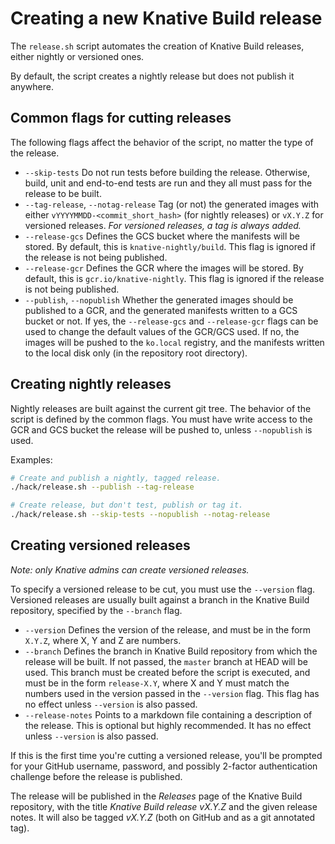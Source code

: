 # Creating a new Knative Build release

The `release.sh` script automates the creation of Knative Build releases, either
nightly or versioned ones.

By default, the script creates a nightly release but does not publish it
anywhere.

## Common flags for cutting releases

The following flags affect the behavior of the script, no matter the type of
the release.

- `--skip-tests` Do not run tests before building the release. Otherwise,
  build, unit and end-to-end tests are run and they all must pass for the
  release to be built.
- `--tag-release`, `--notag-release` Tag (or not) the generated images
  with either `vYYYYMMDD-<commit_short_hash>` (for nightly releases) or
  `vX.Y.Z` for versioned releases. _For versioned releases, a tag is always
  added._
- `--release-gcs` Defines the GCS bucket where the manifests will be stored.
  By default, this is `knative-nightly/build`. This flag is ignored if the
  release is not being published.
- `--release-gcr` Defines the GCR where the images will be stored. By default,
  this is `gcr.io/knative-nightly`. This flag is ignored if the release is not
  being published.
- `--publish`, `--nopublish` Whether the generated images should be published
  to a GCR, and the generated manifests written to a GCS bucket or not. If yes,
  the `--release-gcs` and `--release-gcr` flags can be used to change the
  default values of the GCR/GCS used. If no, the images will be pushed to the
  `ko.local` registry, and the manifests written to the local disk only (in the
  repository root directory).

## Creating nightly releases

Nightly releases are built against the current git tree. The behavior of the
script is defined by the common flags. You must have write access to the GCR and
GCS bucket the release will be pushed to, unless `--nopublish` is used.

Examples:

```bash
# Create and publish a nightly, tagged release.
./hack/release.sh --publish --tag-release

# Create release, but don't test, publish or tag it.
./hack/release.sh --skip-tests --nopublish --notag-release
```

## Creating versioned releases

_Note: only Knative admins can create versioned releases._

To specify a versioned release to be cut, you must use the `--version` flag.
Versioned releases are usually built against a branch in the Knative Build
repository, specified by the `--branch` flag.

- `--version` Defines the version of the release, and must be in the form
  `X.Y.Z`, where X, Y and Z are numbers.
- `--branch` Defines the branch in Knative Build repository from which the
  release will be built. If not passed, the `master` branch at HEAD will be
  used. This branch must be created before the script is executed, and must be
  in the form `release-X.Y`, where X and Y must match the numbers used in the
  version passed in the `--version` flag. This flag has no effect unless
  `--version` is also passed.
- `--release-notes` Points to a markdown file containing a description of the
  release. This is optional but highly recommended. It has no effect unless
  `--version` is also passed.

If this is the first time you're cutting a versioned release, you'll be prompted
for your GitHub username, password, and possibly 2-factor authentication
challenge before the release is published.

The release will be published in the _Releases_ page of the Knative Build
repository, with the title _Knative Build release vX.Y.Z_ and the given release
notes. It will also be tagged _vX.Y.Z_ (both on GitHub and as a git annotated
tag).
